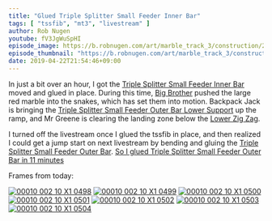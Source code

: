 ```yaml
---
title: "Glued Triple Splitter Small Feeder Inner Bar"
tags: [ "tssfib", "mt3", "livestream" ]
author: Rob Nugen
youtube: fV3JgWuSpHI
episode_image: https://b.robnugen.com/art/marble_track_3/construction/2019/2019_apr_22_tssfib_46.jpg
episode_thumbnail: "https://b.robnugen.com/art/marble_track_3/construction/2019/thumbs/2019_apr_22_tssfib_46.jpg"
date: 2019-04-22T21:54:46+09:00
---
```


In just a bit over an hour, I got the
[Triple Splitter Small Feeder Inner Bar](/parts/triple-splitter-small-feeder-inner-bar/) moved and glued in
place.  During this time, [Big Brother](/w/big) pushed the large red
marble into the snakes, which has set them into motion.  Backpack Jack
is bringing the
[Triple Splitter Small Feeder Outer Bar Lower Support](/p/tssfobls) up
the ramp, and Mr Greene is clearing the landing zone below the
[Lower Zig Zag](/parts/lower_zig_zag/).

I turned off the livestream once I glued the tssfib in place, and then
realized I could get a jump start on next livestream by bending and
gluing the [Triple Splitter Small Feeder Outer Bar](/parts/triple-splitter-small-feeder-outer-bar/).
[So I glued Triple Splitter Small Feeder Outer Bar in 11 minutes](https://www.youtube.com/watch?v=JgJBAhSNFPo)

Frames from today:

[![00010 002 10 X1 0498](//b.robnugen.com/art/marble_track_3/frames/2019/thumbs/00010_002_10_X1_0498.jpg)](//b.robnugen.com/art/marble_track_3/frames/2019/00010_002_10_X1_0498.jpg)
[![00010 002 10 X1 0499](//b.robnugen.com/art/marble_track_3/frames/2019/thumbs/00010_002_10_X1_0499.jpg)](//b.robnugen.com/art/marble_track_3/frames/2019/00010_002_10_X1_0499.jpg)
[![00010 002 10 X1 0500](//b.robnugen.com/art/marble_track_3/frames/2019/thumbs/00010_002_10_X1_0500.jpg)](//b.robnugen.com/art/marble_track_3/frames/2019/00010_002_10_X1_0500.jpg)
[![00010 002 10 X1 0501](//b.robnugen.com/art/marble_track_3/frames/2019/thumbs/00010_002_10_X1_0501.jpg)](//b.robnugen.com/art/marble_track_3/frames/2019/00010_002_10_X1_0501.jpg)
[![00010 002 10 X1 0502](//b.robnugen.com/art/marble_track_3/frames/2019/thumbs/00010_002_10_X1_0502.jpg)](//b.robnugen.com/art/marble_track_3/frames/2019/00010_002_10_X1_0502.jpg)
[![00010 002 10 X1 0503](//b.robnugen.com/art/marble_track_3/frames/2019/thumbs/00010_002_10_X1_0503.jpg)](//b.robnugen.com/art/marble_track_3/frames/2019/00010_002_10_X1_0503.jpg)
[![00010 002 10 X1 0504](//b.robnugen.com/art/marble_track_3/frames/2019/thumbs/00010_002_10_X1_0504.jpg)](//b.robnugen.com/art/marble_track_3/frames/2019/00010_002_10_X1_0504.jpg)
